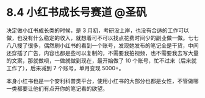 # 8.4 小红书成长号赛道 @圣矾

决定做小红书成长类的时候，是 3 月初，考研没上岸，也没有合适的工作可以做，也没有什么稳定的收入，就想着可不可以找点花费时间少的副业做一做。七七八八搜了很多，偶然刷小红书的看到一个账号，发现她发布的笔记全是干货，中间还穿插了广告，内容也都是些可以复制的，不需要我拍视频，也不需要我去写大量的文案，那就做呗，一做就做到现在，最开始做了 10 个账号，忙不过来（后来就工作了），后来减到 7 个账号，单月变现 5000+。

本身小红书也是一个安利科普类平台，使用小红书的大部分也都是女性，不管做哪一类都要让他们有点开你的笔记看的欲望。
